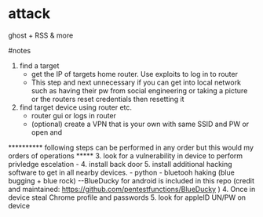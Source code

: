 # attack
ghost + RSS &amp; more

#notes
1. find a target
    -  get the IP of targets home router. Use exploits to log in to router
    -  This step and next unnecessary if you can get into local network such 
    as having their pw from social engineering or taking a picture or the routers
     reset credentials then resetting it
2. find target device using router etc.
    -   router gui or logs in router
    - (optional) create a VPN that is your own with same SSID and PW or open and 

********** following steps can be performed in any order but this would my orders of operations *****
3. look for a vulnerability in device to perform privledge escelation
    -
4. install back door
5. install additional hacking software to get in all nearby devices. 
    - python
    - bluetooh haking (blue bugging + blue rock)
    --BlueDucky for android is included in this repo (credit and maintained: https://github.com/pentestfunctions/BlueDucky )
4. Once in device steal Chrome profile and passwords
5. look for appleID UN/PW on device